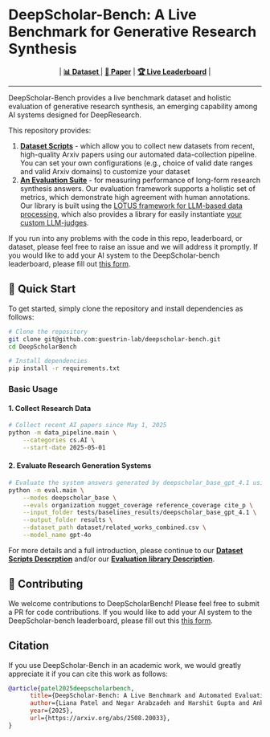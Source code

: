 # DeepScholar-Bench: A Live Benchmark for Generative Research Synthesis

<!-- [![Dataset](https://img.shields.io/badge/Dataset-deepscholar--bench%2FDeepScholarBench-blue)](https://huggingface.co/datasets/deepscholar-bench/DeepScholarBench)
[![GitHub](https://img.shields.io/badge/GitHub-deepscholar--bench-green)](https://github.com/guestrin-lab/deepscholar-bench)
[![License](https://img.shields.io/badge/License-MIT-yellow)](https://github.com/guestrin-lab/deepscholar-bench/blob/main/LICENSE)
[![Leaderboard](https://img.shields.io/badge/Leaderboard-DeepScholar%20Bench-orange)](https://guestrin-lab.github.io/deepscholar-leaderboard/leaderboard/deepscholar_bench_leaderboard.html) -->

<!-- **📊 Dataset**: [deepscholar-bench/DeepScholarBench](https://huggingface.co/datasets/deepscholar-bench/DeepScholarBench)  
**🔗 GitHub**: [guestrin-lab/deepscholar-bench](https://github.com/guestrin-lab/deepscholar-bench)
**🏆 Leaderboard**: [DeepScholar Bench Leaderboard](https://guestrin-lab.github.io/deepscholar-leaderboard/leaderboard/deepscholar_bench_leaderboard.html) -->


<p align="center">
| <a href="https://huggingface.co/datasets/deepscholar-bench/DeepScholarBench"><b> 📊 Dataset </b></a> | <a href="https://arxiv.org/abs/2508.20033"><b>📄 Paper</b></a> | <a href="https://guestrin-lab.github.io/deepscholar-leaderboard/leaderboard/deepscholar_bench_leaderboard.html"><b> 🏆 Live Leaderboard</b></a> |
</p>

---

DeepScholar-Bench provides a live benchmark dataset and holistic evaluation of generative research synthesis, an emerging capability among AI systems designed for DeepResearch.

This repository provides:
1. **[Dataset Scripts](data_pipeline/README.md)** - which allow you to collect new datasets from recent, high-quality Arxiv papers using our automated data-collection pipeline. You can set your own configurations (e.g., choice of valid date ranges and valid Arxiv domains) to customize your dataset
2. **[An Evaluation Suite](eval/README.md)** - for measuring performance of long-form research synthesis answers. Our evaluation framework supports a holistic set of metrics, which demonstrate high agreement with human annotations. Our library is built using the [LOTUS framework for LLM-based data processing](https://github.com/lotus-data/lotus), which also provides a library for easily instantiate [your custom LLM-judges](https://lotus-ai.readthedocs.io/en/latest/evals.html#).


If you run into any problems with the code in this repo, leaderboard, or dataset, please feel free to raise an issue and we will address it promptly. If you would like to add your AI system to the DeepScholar-bench leaderboard, please fill out [this form](https://docs.google.com/forms/d/e/1FAIpQLSeug4igDHhVUU3XnrUSeMVRUJFKlHP28i8fcBAu_LHCkqdV1g/viewform).



## 🚀 Quick Start

To get started, simply clone the repository and install dependencies as follows:
```bash
# Clone the repository
git clone git@github.com:guestrin-lab/deepscholar-bench.git
cd DeepScholarBench

# Install dependencies
pip install -r requirements.txt
```

### Basic Usage

#### 1. Collect Research Data

```bash
# Collect recent AI papers since May 1, 2025
python -m data_pipeline.main \
    --categories cs.AI \
    --start-date 2025-05-01
```

#### 2. Evaluate Research Generation Systems

```bash
# Evaluate the system answers generated by deepscholar_base_gpt_4.1 using gpt-4o as a judge model to assess organization, nugget coverage, reference coverage, and citation precision metrics
python -m eval.main \
    --modes deepscholar_base \
    --evals organization nugget_coverage reference_coverage cite_p \
    --input_folder tests/baselines_results/deepscholar_base_gpt_4.1 \
    --output_folder results \
    --dataset_path dataset/related_works_combined.csv \
    --model_name gpt-4o
```

For more details and a full introduction, please continue to our **[Dataset Scripts Descrption](data_pipeline/README.md)** and/or our **[Evaluation library Description](eval/README.md)**.



## 🤝 Contributing

We welcome contributions to DeepScholarBench! Please feel free to submit a PR for code contributions. If you would like to add your AI system to the DeepScholar-bench leaderboard, please fill out this [this form](https://docs.google.com/forms/d/e/1FAIpQLSeug4igDHhVUU3XnrUSeMVRUJFKlHP28i8fcBAu_LHCkqdV1g/viewform).


## Citation
If you use DeepScholar-Bench in an academic work, we would greatly appreciate it if you can cite this work as follows:
```bibtex
@article{patel2025deepscholarbench,
      title={DeepScholar-Bench: A Live Benchmark and Automated Evaluation for Generative Research Synthesis}, 
      author={Liana Patel and Negar Arabzadeh and Harshit Gupta and Ankita Sundar and Ion Stoica and Matei Zaharia and Carlos Guestrin},
      year={2025},
      url={https://arxiv.org/abs/2508.20033}, 
}
```
